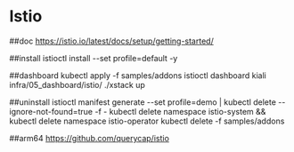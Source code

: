 # Istio
##doc
https://istio.io/latest/docs/setup/getting-started/

##install
istioctl install  --set profile=default -y

##dashboard
kubectl apply -f samples/addons
istioctl dashboard kiali
infra/05_dashboard/istio/ ./xstack up

##uninstall
istioctl manifest generate --set profile=demo | kubectl delete --ignore-not-found=true -f -
kubectl delete namespace istio-system &&  kubectl delete namespace istio-operator
kubectl delete -f samples/addons

##arm64
https://github.com/querycap/istio